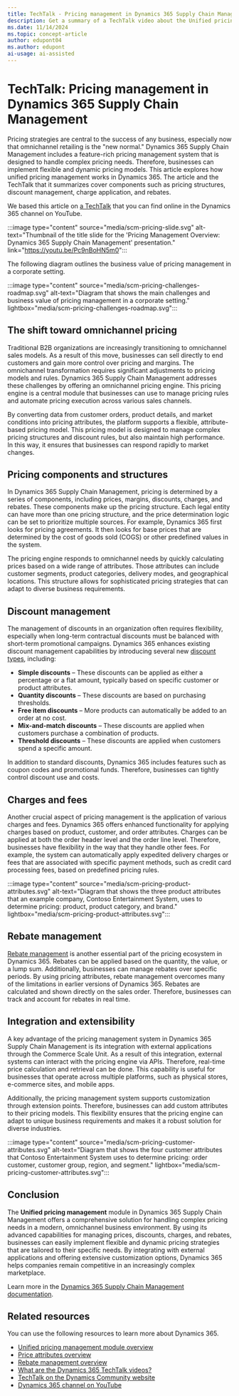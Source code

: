 ```yaml
---
title: TechTalk - Pricing management in Dynamics 365 Supply Chain Management 
description: Get a summary of a TechTalk video about the Unified pricing management module in Dynamics 365 Supply Chain Management.
ms.date: 11/14/2024
ms.topic: concept-article
author: edupont04
ms.author: edupont
ai-usage: ai-assisted
---
```


# TechTalk: Pricing management in Dynamics 365 Supply Chain Management

Pricing strategies are central to the success of any business, especially now that omnichannel retailing is the "new normal." Dynamics 365 Supply Chain Management includes a feature-rich pricing management system that is designed to handle complex pricing needs. Therefore, businesses can implement flexible and dynamic pricing models. This article explores how unified pricing management works in Dynamics 365. The article and the TechTalk that it summarizes cover components such as pricing structures, discount management, charge application, and rebates.

We based this article on [a TechTalk](https://youtu.be/Pc9nBoHN5m0) that you can find online in the Dynamics 365 channel on YouTube.

:::image type="content" source="media/scm-pricing-slide.svg" alt-text="Thumbnail of the title slide for the 'Pricing Management Overview: Dynamics 365 Supply Chain Management' presentation." link="https://youtu.be/Pc9nBoHN5m0":::

The following diagram outlines the business value of pricing management in a corporate setting.

:::image type="content" source="media/scm-pricing-challenges-roadmap.svg" alt-text="Diagram that shows the main challenges and business value of pricing management in a corporate setting." lightbox="media/scm-pricing-challenges-roadmap.svg":::

## The shift toward omnichannel pricing

Traditional B2B organizations are increasingly transitioning to omnichannel sales models. As a result of this move, businesses can sell directly to end customers and gain more control over pricing and margins. The omnichannel transformation requires significant adjustments to pricing models and rules. Dynamics 365 Supply Chain Management addresses these challenges by offering an omnichannel pricing engine. This pricing engine is a central module that businesses can use to manage pricing rules and automate pricing execution across various sales channels.

By converting data from customer orders, product details, and market conditions into pricing attributes, the platform supports a flexible, attribute-based pricing model. This pricing model is designed to manage complex pricing structures and discount rules, but also maintain high performance. In this way, it ensures that businesses can respond rapidly to market changes.

## Pricing components and structures

In Dynamics 365 Supply Chain Management, pricing is determined by a series of components, including prices, margins, discounts, charges, and rebates. These components make up the pricing structure. Each legal entity can have more than one pricing structure, and the price determination logic can be set to prioritize multiple sources. For example, Dynamics 365 first looks for pricing agreements. It then looks for base prices that are determined by the cost of goods sold (COGS) or other predefined values in the system.

The pricing engine responds to omnichannel needs by quickly calculating prices based on a wide range of attributes. Those attributes can include customer segments, product categories, delivery modes, and geographical locations. This structure allows for sophisticated pricing strategies that can adapt to diverse business requirements.

## Discount management

The management of discounts in an organization often requires flexibility, especially when long-term contractual discounts must be balanced with short-term promotional campaigns. Dynamics 365 enhances existing discount management capabilities by introducing several new [discount types](/dynamics365/supply-chain/unified-pricing-management/upm-discounts), including:

- **Simple discounts** – These discounts can be applied as either a percentage or a flat amount, typically based on specific customer or product attributes.
- **Quantity discounts** – These discounts are based on purchasing thresholds.
- **Free item discounts** – More products can automatically be added to an order at no cost.
- **Mix-and-match discounts** – These discounts are applied when customers purchase a combination of products.
- **Threshold discounts** – These discounts are applied when customers spend a specific amount.

In addition to standard discounts, Dynamics 365 includes features such as coupon codes and promotional funds. Therefore, businesses can tightly control discount use and costs.

## Charges and fees

Another crucial aspect of pricing management is the application of various charges and fees. Dynamics 365 offers enhanced functionality for applying charges based on product, customer, and order attributes. Charges can be applied at both the order header level and the order line level. Therefore, businesses have flexibility in the way that they handle other fees. For example, the system can automatically apply expedited delivery charges or fees that are associated with specific payment methods, such as credit card processing fees, based on predefined pricing rules.

:::image type="content" source="media/scm-pricing-product-attributes.svg" alt-text="Diagram that shows the three product attributes that an example company, Contoso Entertainment System, uses to determine pricing: product, product category, and brand." lightbox="media/scm-pricing-product-attributes.svg":::

## Rebate management

[Rebate management](/dynamics365/supply-chain/rebate-management/rebate-management-overview) is another essential part of the pricing ecosystem in Dynamics 365. Rebates can be applied based on the quantity, the value, or a lump sum. Additionally, businesses can manage rebates over specific periods. By using pricing attributes, rebate management overcomes many of the limitations in earlier versions of Dynamics 365. Rebates are calculated and shown directly on the sales order. Therefore, businesses can track and account for rebates in real time.

## Integration and extensibility

A key advantage of the pricing management system in Dynamics 365 Supply Chain Management is its integration with external applications through the Commerce Scale Unit. As a result of this integration, external systems can interact with the pricing engine via APIs. Therefore, real-time price calculation and retrieval can be done. This capability is useful for businesses that operate across multiple platforms, such as physical stores, e-commerce sites, and mobile apps.

Additionally, the pricing management system supports customization through extension points. Therefore, businesses can add custom attributes to their pricing models. This flexibility ensures that the pricing engine can adapt to unique business requirements and makes it a robust solution for diverse industries.

:::image type="content" source="media/scm-pricing-customer-attributes.svg" alt-text="Diagram that shows the four customer attributes that Contoso Entertainment System uses to determine pricing: order customer, customer group, region, and segment." lightbox="media/scm-pricing-customer-attributes.svg":::

## Conclusion

The **Unified pricing management** module in Dynamics 365 Supply Chain Management offers a comprehensive solution for handling complex pricing needs in a modern, omnichannel business environment. By using its advanced capabilities for managing prices, discounts, charges, and rebates, businesses can easily implement flexible and dynamic pricing strategies that are tailored to their specific needs. By integrating with external applications and offering extensive customization options, Dynamics 365 helps companies remain competitive in an increasingly complex marketplace.

Learn more in the [Dynamics 365 Supply Chain Management documentation](/dynamics365/supply-chain/unified-pricing-management/upm-pricing-management-overview).

## Related resources

You can use the following resources to learn more about Dynamics 365.

- [Unified pricing management module overview](/dynamics365/supply-chain/unified-pricing-management/upm-pricing-management-overview)
- [Price attributes overview](/dynamics365/supply-chain/unified-pricing-management/upm-price-attributes-overview)
- [Rebate management overview](/dynamics365/supply-chain/rebate-management/rebate-management-overview)
- [What are the Dynamics 365 TechTalk videos?](../roles/techtalk-videos.md)
- [TechTalk on the Dynamics Community website](https://community.dynamics.com/videos/)
- [Dynamics 365 channel on YouTube](https://www.youtube.com/channel/UC5QxCcXhFFixs1nfmOpJlvQ)
